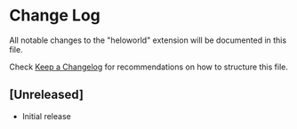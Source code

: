 # Change Log

All notable changes to the "heloworld" extension will be documented in this file.

Check [Keep a Changelog](http://keepachangelog.com/) for recommendations on how to structure this file.

## [Unreleased]

- Initial release